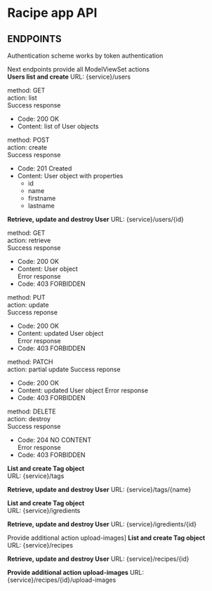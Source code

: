 # Racipe app API

## ENDPOINTS
   
Authentication scheme works by token authentication
   
Next endpoints provide all ModelViewSet actions  
**Users list and create**
URL: {service}/users  
  
method: GET  
action: list  
Success response    
   - Code: 200 OK    
   - Content: list of User objects  
     
method: POST  
action: create  
Success response  
   - Code: 201 Created    
   - Content: User object with properties    
      - id    
      - name    
      - firstname    
      - lastname  
  
**Retrieve, update and destroy User**
URL: {service}/users/{id}  
  
method: GET    
action: retrieve  
Success response  
   - Code: 200 OK  
   - Content: User object  
Error response  
   - Code: 403 FORBIDDEN
  
method: PUT  
action: update  
Success reponse  
   - Code: 200 OK  
   - Content: updated User object  
Error response  
   - Code: 403 FORBIDDEN
           
method: PATCH  
action: partial update
Success reponse  
   - Code: 200 OK  
   - Content: updated User object 
Error response  
   - Code: 403 FORBIDDEN
          
method: DELETE  
action: destroy  
Success response  
   - Code: 204 NO CONTENT  
Error response  
   - Code: 403 FORBIDDEN
   
**List and create Tag object**  
URL: {service}/tags  
  
**Retrieve, update and destroy User**
URL: {service}/tags/{name}  
  
**List and create Tag object**  
URL: {service}/igredients  
  
**Retrieve, update and destroy User**
URL: {service}/igredients/{id}  
   
Provide additional action upload-images]
**List and create Tag object**  
URL: {service}/recipes  
  
**Retrieve, update and destroy User**
URL: {service}/recipes/{id}  
  
**Provide additional action upload-images**
URL: {service}/recipes/{id}/upload-images  
